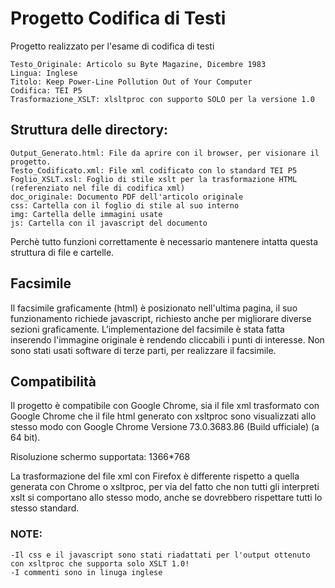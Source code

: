 # Progetto Codifica di Testi

Progetto realizzato per l'esame di codifica di testi

```
Testo_Originale: Articolo su Byte Magazine, Dicembre 1983
Lingua: Inglese
Titolo: Keep Power-Line Pollution Out of Your Computer
Codifica: TEI P5
Trasformazione_XSLT: xlsltproc con supporto SOLO per la versione 1.0
```

## Struttura delle directory:

```
Output_Generato.html: File da aprire con il browser, per visionare il progetto.
Testo_Codificato.xml: File xml codificato con lo standard TEI P5
Foglio_XSLT.xsl: Foglio di stile xslt per la trasformazione HTML (referenziato nel file di codifica xml)
doc_originale: Documento PDF dell'articolo originale
css: Cartella con il foglio di stile al suo interno
img: Cartella delle immagini usate
js: Cartella con il javascript del documento
```
Perchè tutto funzioni correttamente è necessario mantenere intatta questa struttura di file e cartelle.

## Facsimile

Il facsimile graficamente (html) è posizionato nell'ultima pagina, il suo funzionamento richiede javascript, richiesto 
anche per migliorare diverse sezioni graficamente. L'implementazione del facsimile è stata fatta inserendo l'immagine
originale è rendendo cliccabili i punti di interesse. Non sono stati usati software di terze parti, per realizzare il facsimile.

## Compatibilità
Il progetto è compatibile con Google Chrome, sia il file xml trasformato con Google Chrome che il file html generato con
xsltproc sono visualizzati allo stesso modo con Google Chrome Versione 73.0.3683.86 (Build ufficiale) (a 64 bit).

Risoluzione schermo supportata: 1366*768

La trasformazione del file xml con Firefox è differente rispetto a quella generata con Chrome o xsltproc, per via del fatto che non tutti
gli interpreti xslt si comportano allo stesso modo, anche se dovrebbero rispettare tutti lo stesso standard.

### NOTE: 
    -Il css e il javascript sono stati riadattati per l'output ottenuto con xsltproc che supporta solo XSLT 1.0!
    -I commenti sono in linuga inglese
